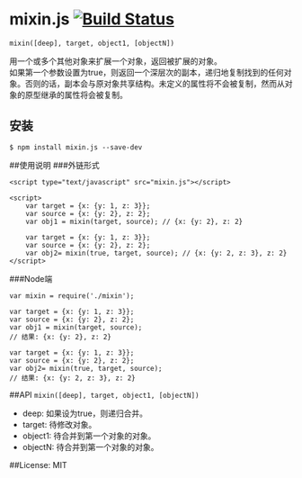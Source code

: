# mixin.js [![Build Status](https://travis-ci.org/381510688/mixin.js.svg?branch=master)](https://travis-ci.org/381510688/mixin.js)

```
mixin([deep], target, object1, [objectN])
```
用一个或多个其他对象来扩展一个对象，返回被扩展的对象。<br>
如果第一个参数设置为true，则返回一个深层次的副本，递归地复制找到的任何对象。否则的话，副本会与原对象共享结构。未定义的属性将不会被复制，然而从对象的原型继承的属性将会被复制。

## 安装
```
$ npm install mixin.js --save-dev
```

##使用说明
###外链形式
```
<script type="text/javascript" src="mixin.js"></script>

<script>
    var target = {x: {y: 1, z: 3}};
    var source = {x: {y: 2}, z: 2};
    var obj1 = mixin(target, source); // {x: {y: 2}, z: 2}

    var target = {x: {y: 1, z: 3}};
    var source = {x: {y: 2}, z: 2};
    var obj2= mixin(true, target, source); // {x: {y: 2, z: 3}, z: 2}
</script>
```

###Node端
```
var mixin = require('./mixin');

var target = {x: {y: 1, z: 3}};
var source = {x: {y: 2}, z: 2};
var obj1 = mixin(target, source);
// 结果: {x: {y: 2}, z: 2}

var target = {x: {y: 1, z: 3}};
var source = {x: {y: 2}, z: 2};
var obj2= mixin(true, target, source);
// 结果: {x: {y: 2, z: 3}, z: 2}
```

##API
`mixin([deep], target, object1, [objectN])`
- deep: 如果设为true，则递归合并。
- target: 待修改对象。
- object1: 待合并到第一个对象的对象。
- objectN: 待合并到第一个对象的对象。

##License:
MIT